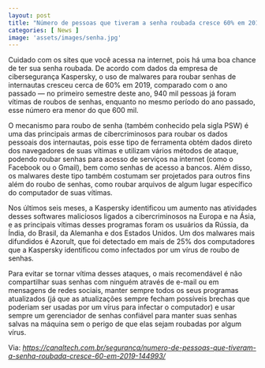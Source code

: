 ```yaml
---
layout: post
title: "Número de pessoas que tiveram a senha roubada cresce 60% em 2019"
categories: [ News ]
image: 'assets/images/senha.jpg'
---
```

Cuidado com os sites que você acessa na internet, pois há uma boa chance de ter sua senha roubada. De acordo com dados da empresa de cibersegurança Kaspersky, o uso de malwares para roubar senhas de internautas cresceu cerca de 60% em 2019, comparado com o ano passado — no primeiro semestre deste ano, 940 mil pessoas já foram vítimas de roubos de senhas, enquanto no mesmo período do ano passado, esse número era menor do que 600 mil.

O mecanismo para roubo de senha (também conhecido pela sigla PSW) é uma das principais armas de cibercriminosos para roubar os dados pessoais dos internautas, pois esse tipo de ferramenta obtém dados direto dos navegadores de suas vítimas e utilizam vários métodos de ataque, podendo roubar senhas para acesso de serviços na internet (como o Facebook ou o Gmail), bem como senhas de acesso a bancos. Além disso, os malwares deste tipo também costumam ser projetados para outros fins além do roubo de senhas, como roubar arquivos de algum lugar específico do computador de suas vítimas.

<script async src="https://pagead2.googlesyndication.com/pagead/js/adsbygoogle.js"></script>
<!-- Informat -->
<ins class="adsbygoogle"
     style="display:block"
     data-ad-client="ca-pub-2838251107855362"
     data-ad-slot="2327980059"
     data-ad-format="auto"
     data-full-width-responsive="true"></ins>
<script>
(adsbygoogle = window.adsbygoogle || []).push({});
</script>

Nos últimos seis meses, a Kaspersky identificou um aumento nas atividades desses softwares maliciosos ligados a cibercriminosos na Europa e na Ásia, e as principais vítimas desses programas foram os usuários da Rússia, da Índia, do Brasil, da Alemanha e dos Estados Unidos. Um dos malwares mais difundidos é Azorult, que foi detectado em mais de 25% dos computadores que a Kaspersky identificou como infectados por um vírus de roubo de senhas.

Para evitar se tornar vítima desses ataques, o mais recomendável é não compartilhar suas senhas com ninguém através de e-mail ou em mensagens de redes sociais, manter sempre todos os seus programas atualizados (já que as atualizações sempre fecham possíveis brechas que poderiam ser usadas por um vírus para infectar o computador) e usar sempre um gerenciador de senhas confiável para manter suas senhas salvas na máquina sem o perigo de que elas sejam roubadas por algum vírus.

Via: *https://canaltech.com.br/seguranca/numero-de-pessoas-que-tiveram-a-senha-roubada-cresce-60-em-2019-144993/*
